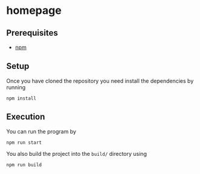 # homepage

## Prerequisites 
  * [npm](https://github.com/npm/cli) 

## Setup 
Once you have cloned the repository you need install the dependencies by running
```
npm install
```

## Execution
You can run the program by
```
npm run start
```
You also build the project into the `build/` directory using
```
npm run build
```
